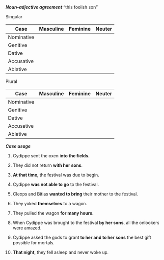**_Noun-adjective agreement_**
“this foolish son”

Singular

Case|Masculine|Feminine|Neuter
----|--------|--------|----------
Nominative|
Genitive|
Dative|
Accusative|
Ablative|

Plural

Case|Masculine|Feminine|Neuter
----|--------|--------|----------
Nominative|
Genitive|
Dative|
Accusative|
Ablative|




**_Case usage_**

1. Cydippe sent the oxen **into the fields**.


2. They did not return **with her sons**.


3. **At that time**, the festival was due to begin.


4. Cydippe **was not able to go** to the festival.


5. Cleops and Bitias **wanted to bring** their mother to the festival.


6. They yoked **themselves** to a wagon.


7. They pulled the wagon **for many hours**.


8. When Cydippe was brought to the festival **by her sons**, all the onlookers were amazed.


9. Cydippe asked the gods to grant **to her and to her sons** the best gift possible for mortals.


10. **That night**, they fell asleep and never woke up.
